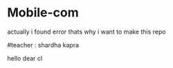 # Mobile-com
actually i found error thats why i want to make this repo


#teacher : shardha kapra 

hello dear cl